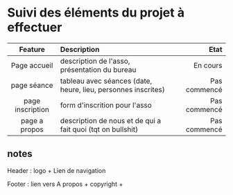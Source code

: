 # Suivi des éléments du projet à effectuer

|Feature|Description|Etat|
|:------:|:---------|-:|
|Page accueil| description de l'asso, présentation du bureau|En cours|
|page séance|tableau avec séances (date, heure, lieu, personnes inscrites)|Pas commencé|
|page inscription|form d'inscrition pour l'asso|Pas commencé|
|page a propos| description de nous et de qui a fait quoi (tqt on bullshit)|Pas commencé|


## notes

Header : logo + Lien de navigation

Footer : lien vers A propos + copyright + 
